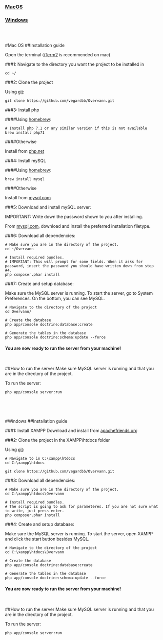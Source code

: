 ### [MacOS](#MacOS)

### [Windows](#Windows)

<br>
<br>

#<a name="MacOS">Mac OS</a>
##Installation guide

Open the terminal ([iTerm2](https://www.iterm2.com) is recommended on mac)

###1: Navigate to the directory you want the project to be installed in

```
cd ~/
```

###2: Clone the project

Using [git](https://git-scm.com/doc):

```
git clone https://github.com/vegardbb/Overvann.git
```


###3: Install php

####Using [homebrew](http://brew.sh): 

```
# Install php 7.1 or any similar version if this is not available
brew install php71
```

####Otherwise 

Install from [php.net](http://php.net/manual/en/install.macosx.php)


###4: Install mySQL

####Using [homebrew](http://brew.sh): 

```
brew install mysql
```

####Otherwise 

Install from [mysql.com](https://dev.mysql.com/doc/refman/5.7/en/osx-installation-pkg.html)


###5: Download and install mySQL server:

IMPORTANT: Write down the password shown to you after installing.

From [mysql.com](https://dev.mysql.com/downloads/mysql/), download and install the preferred installation filetype.



###6: Download all dependencies:
```
# Make sure you are in the directory of the project.
cd ~/Overvann

# Install required bundles.
# IMPORTANT: This will prompt for some fields. When it asks for password, insert the password you should have written down from step #4.
php composer.phar install
```

###7: Create and setup database:

Make sure the MySQL server is running. To start the server, go to System Preferences. On the bottom, you can see MySQL. 

```
# Navigate to the directory of the project
cd Overvann/

# Create the database
php app/console doctrine:database:create

# Generate the tables in the database
php app/console doctrine:schema:update --force
```


#### You are now ready to run the server from your machine!

<br>

##How to run the server
Make sure MySQL server is running and that you are in the directory of the project.

To run the server:
```
php app/console server:run
```

<br>
<br>
<br>

#<a name="Windows">Windows</a>
##Installation guide



###1: Install XAMPP
Download and install from [apachefriends.org](https://www.apachefriends.org/download.html)


###2: Clone the project in the XAMPP\htdocs folder

Using [git](https://git-scm.com/doc):

```
# Navigate to in C:\xampp\htdocs
cd C:\xampp\htdocs

git clone https://github.com/vegardbb/Overvann.git
```


###3: Download all dependencies:
```
# Make sure you are in the directory of the project.
cd C:\xampp\htdocs\Overvann

# Install required bundles.
# The script is going to ask for parameteres. If you are not sure what to write, just press enter.
php composer.phar install
```

###4: Create and setup database:

Make sure the MySQL server is running. To start the server, open XAMPP and click the start button besides MySQL. 

```
# Navigate to the directory of the project
cd C:\xampp\htdocs\Overvann

# Create the database
php app/console doctrine:database:create

# Generate the tables in the database
php app/console doctrine:schema:update --force
```

#### You are now ready to run the server from your machine!

<br>

##How to run the server
Make sure MySQL server is running and that you are in the directory of the project.

To run the server:
```
php app/console server:run
```





